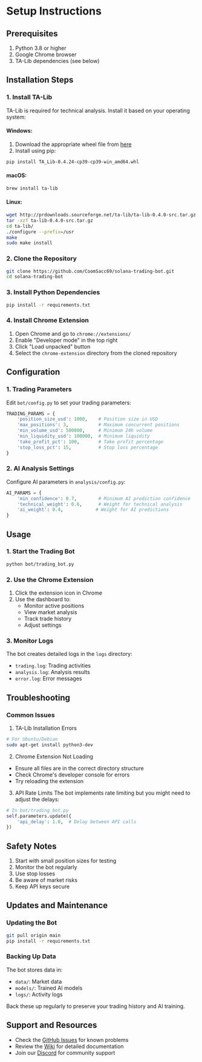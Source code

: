 # Setup Instructions

## Prerequisites
1. Python 3.8 or higher
2. Google Chrome browser
3. TA-Lib dependencies (see below)

## Installation Steps

### 1. Install TA-Lib
TA-Lib is required for technical analysis. Install it based on your operating system:

#### Windows:
1. Download the appropriate wheel file from [here](https://www.lfd.uci.edu/~gohlke/pythonlibs/#ta-lib)
2. Install using pip:
```bash
pip install TA_Lib‑0.4.24‑cp39‑cp39‑win_amd64.whl
```

#### macOS:
```bash
brew install ta-lib
```

#### Linux:
```bash
wget http://prdownloads.sourceforge.net/ta-lib/ta-lib-0.4.0-src.tar.gz
tar -xzf ta-lib-0.4.0-src.tar.gz
cd ta-lib/
./configure --prefix=/usr
make
sudo make install
```

### 2. Clone the Repository
```bash
git clone https://github.com/CoomSacc69/solana-trading-bot.git
cd solana-trading-bot
```

### 3. Install Python Dependencies
```bash
pip install -r requirements.txt
```

### 4. Install Chrome Extension
1. Open Chrome and go to `chrome://extensions/`
2. Enable "Developer mode" in the top right
3. Click "Load unpacked" button
4. Select the `chrome-extension` directory from the cloned repository

## Configuration

### 1. Trading Parameters
Edit `bot/config.py` to set your trading parameters:
```python
TRADING_PARAMS = {
    'position_size_usd': 1000,    # Position size in USD
    'max_positions': 3,           # Maximum concurrent positions
    'min_volume_usd': 500000,     # Minimum 24h volume
    'min_liquidity_usd': 100000,  # Minimum liquidity
    'take_profit_pct': 100,       # Take profit percentage
    'stop_loss_pct': 15,          # Stop loss percentage
}
```

### 2. AI Analysis Settings
Configure AI parameters in `analysis/config.py`:
```python
AI_PARAMS = {
    'min_confidence': 0.7,        # Minimum AI prediction confidence
    'technical_weight': 0.6,      # Weight for technical analysis
    'ai_weight': 0.4,            # Weight for AI predictions
}
```

## Usage

### 1. Start the Trading Bot
```bash
python bot/trading_bot.py
```

### 2. Use the Chrome Extension
1. Click the extension icon in Chrome
2. Use the dashboard to:
   - Monitor active positions
   - View market analysis
   - Track trade history
   - Adjust settings

### 3. Monitor Logs
The bot creates detailed logs in the `logs` directory:
- `trading.log`: Trading activities
- `analysis.log`: Analysis results
- `error.log`: Error messages

## Troubleshooting

### Common Issues

1. TA-Lib Installation Errors
```bash
# For Ubuntu/Debian
sudo apt-get install python3-dev
```

2. Chrome Extension Not Loading
- Ensure all files are in the correct directory structure
- Check Chrome's developer console for errors
- Try reloading the extension

3. API Rate Limits
The bot implements rate limiting but you might need to adjust the delays:
```python
# In bot/trading_bot.py
self.parameters.update({
    'api_delay': 1.0,  # Delay between API calls
})
```

## Safety Notes

1. Start with small position sizes for testing
2. Monitor the bot regularly
3. Use stop losses
4. Be aware of market risks
5. Keep API keys secure

## Updates and Maintenance

### Updating the Bot
```bash
git pull origin main
pip install -r requirements.txt
```

### Backing Up Data
The bot stores data in:
- `data/`: Market data
- `models/`: Trained AI models
- `logs/`: Activity logs

Back these up regularly to preserve your trading history and AI training.

## Support and Resources

- Check the [GitHub Issues](https://github.com/CoomSacc69/solana-trading-bot/issues) for known problems
- Review the [Wiki](https://github.com/CoomSacc69/solana-trading-bot/wiki) for detailed documentation
- Join our [Discord](https://discord.gg/yourserver) for community support